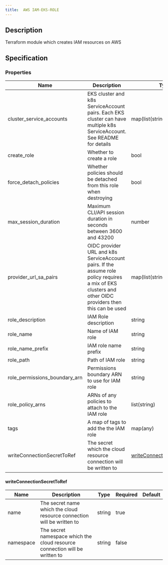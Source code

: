 ```yaml
---
title:  AWS IAM-EKS-ROLE
---
```


## Description

Terraform module which creates IAM resources on AWS

## Specification


### Properties

 Name | Description | Type | Required | Default 
 ------------ | ------------- | ------------- | ------------- | ------------- 
 cluster_service_accounts | EKS cluster and k8s ServiceAccount pairs. Each EKS cluster can have multiple k8s ServiceAccount. See README for details | map(list(string)) | false |  
 create_role | Whether to create a role | bool | false |  
 force_detach_policies | Whether policies should be detached from this role when destroying | bool | false |  
 max_session_duration | Maximum CLI/API session duration in seconds between 3600 and 43200 | number | false |  
 provider_url_sa_pairs | OIDC provider URL and k8s ServiceAccount pairs. If the assume role policy requires a mix of EKS clusters and other OIDC providers then this can be used | map(list(string)) | false |  
 role_description | IAM Role description | string | false |  
 role_name | Name of IAM role | string | false |  
 role_name_prefix | IAM role name prefix | string | false |  
 role_path | Path of IAM role | string | false |  
 role_permissions_boundary_arn | Permissions boundary ARN to use for IAM role | string | false |  
 role_policy_arns | ARNs of any policies to attach to the IAM role | list(string) | false |  
 tags | A map of tags to add the the IAM role | map(any) | false |  
 writeConnectionSecretToRef | The secret which the cloud resource connection will be written to | [writeConnectionSecretToRef](#writeConnectionSecretToRef) | false |  


#### writeConnectionSecretToRef

 Name | Description | Type | Required | Default 
 ------------ | ------------- | ------------- | ------------- | ------------- 
 name | The secret name which the cloud resource connection will be written to | string | true |  
 namespace | The secret namespace which the cloud resource connection will be written to | string | false |  
